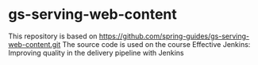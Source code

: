 # gs-serving-web-content

This repository is based on https://github.com/spring-guides/gs-serving-web-content.git
The source code is used on the course Effective Jenkins: Improving quality in the delivery pipeline with Jenkins
